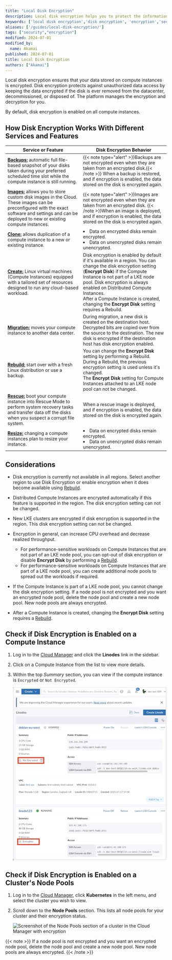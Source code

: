 ```yaml
---
title: "Local Disk Encryption"
description: Local disk encryption helps you to protect the information stored on your Linode's disk. This guide shows how to implement local disk encryption.
keywords: ['local disk encryption','disk encryption', 'encryption','security']
aliases: ['/guides/local-disk-encryption/']
tags: ["security","encryption"]
modified: 2024-07-01
modified_by:
  name: Akamai
published: 2024-07-01
title: Local Disk Encryption
authors: ["Akamai"]
---
```


Local disk encryption ensures that your data stored on compute instances is encrypted. Disk encryption protects against unauthorized data access by keeping the data encrypted if the disk is ever removed from the datacenter, decommissioned, or disposed of. The platform manages the encryption and decryption for you.

By default, disk encryption is enabled on all compute instances.

## How Disk Encryption Works With Different Services and Features

| Service or Feature| Disk Encryption Behavior |
|------|-------|
| [**Backups:**](/docs/products/storage/backups/) automatic full file-based snapshot of your disks taken during your preferred scheduled time slot while the compute instance is still running. |{{< note type="alert" >}}Backups are not encrypted even when they are taken from an encrypted disk.{{< /note >}} When a backup is restored, and if encryption is enabled, the data stored on the disk is encrypted again. |
| [**Images:**](/docs/products/tools/images/) allows you to store custom disk images in the Cloud. These images can be preconfigured with the exact software and settings and can be deployed to new or existing compute instances. |{{< note type="alert" >}}Images are not encrypted even when they are taken from an encrypted disk. {{< /note >}}When an image is deployed, and if encryption is enabled, the data stored on the disk is encrypted again. |
| [**Clone:**](/docs/products/compute/compute-instances/guides/clone-instance/) allows duplication of a compute instance to a new or existing instance.|<li>Data on encrypted disks remain encrypted.</li> <li>Data on unencrypted disks remain unencrypted.</li>|
| [**Create:**](/docs/products/compute/compute-instances/guides/create/) Linux virtual machines (Compute Instances) equipped with a tailored set of resources designed to run any cloud-based workload. |Disk encryption is enabled by default if it's available in a region. You can change the disk encryption setting (**Encrypt Disk**) if the Compute Instance is not part of a LKE node pool. Disk encryption is always enabled on Distributed Compute Instances. <br>After a Compute Instance is created, changing the **Encrypt Disk** setting requires a Rebuild.</br> |
| [**Migration:**](/docs/products/compute/compute-instances/guides/migrate-to-different-dc/) moves your compute instance to another data center. |During migration, a new disk is created on the destination host. Decrypted bits are copied over from the source to the destination. The new disk is encrypted if the destination host has disk encryption enabled. |
| [**Rebuild:**](/docs/products/compute/compute-instances/guides/rescue-and-rebuild/) start over with a fresh Linux distribution or use a backup. | You can change the **Encrypt Disk** setting by performing a Rebuild. During a Rebuild, the previous encryption setting is used unless it's changed.<br>The **Encrypt Disk** setting for Compute Instances attached to an LKE node pool can not be changed.</br>|
| [**Rescue:**](/docs/products/compute/compute-instances/guides/rescue-and-rebuild/) boot your compute instance into Rescue Mode to perform system recovery tasks and transfer data off the disks when you suspect a corrupt file system. | When a rescue image is deployed, and if encryption is enabled, the data stored on the disk is encrypted again.|
| [**Resize:**](/docs/products/compute/compute-instances/guides/resize/) changing a compute instances plan to resize your instance. |<li>Data on encrypted disks remain encrypted.</li> <li>Data on unencrypted disks remain unencrypted.</li> |

## Considerations

- Disk encryption is currently not available in all regions. Select another region to use Disk Encryption or enable encryption when it does become available using [Rebuild](/docs/products/compute/compute-instances/guides/rescue-and-rebuild/#rebuilding).

- Distributed Compute Instances are encrypted automatically if this feature is supported in the region. The disk encryption setting can not be changed.

- New LKE clusters are encrypted if disk encryption is supported in the region. This disk encryption setting can not be changed.

- Encryption in general, can increase CPU overhead and decrease realized throughput.
  - For performance-sensitive workloads on Compute Instances that are not part of an LKE node pool, you can opt-out of disk encryption or disable **Encrypt Disk** by performing a [Rebuild](/docs/products/compute/compute-instances/guides/rescue-and-rebuild/).
  - For performance-sensitive workloads on Compute Instances that are part of a LKE node pool, you can create additional node pools to spread out the workloads if required.

- If the Compute Instance is part of a LKE node pool, you cannot change the disk encryption setting. If a node pool is not encrypted and you want an encrypted node pool, delete the node pool and create a new node pool. New node pools are always encrypted.

- After a Compute Instance is created, changing the **Encrypt Disk** setting requires a [Rebuild](/docs/products/compute/compute-instances/guides/rescue-and-rebuild/#rebuilding).


## Check if Disk Encryption is Enabled on a Compute Instance

1.  Log in to the [Cloud Manager](https://cloud.linode.com) and click the **Linodes** link in the sidebar.

1.  Click on a Compute Instance from the list to view more details.

1.  Within the top *Summary* section, you can view if the compute instance is `Encrypted` or `Not Encrypted`.

    ![Screenshot of the Compute Instances in the Cloud Manager with and without encryption](view-compute-instance-encrypt-setting.jpg)


## Check if Disk Encryption is Enabled on a Cluster's Node Pools

1. Log in to the [Cloud Manager](http://cloud.linode.com), click **Kubernetes** in the left menu, and select the cluster you wish to view.

1. Scroll down to the **Node Pools** section. This lists all node pools for your cluster and their encryption status.

    ![Screenshot of the Node Pools section of a cluster in the Cloud Manager with encryption](view-node-pools-encryption.jpg)

{{< note >}}
If a node pool is not encrypted and you want an encrypted node pool, delete the node pool and create a new node pool. New node pools are always encrypted.
{{< /note >}}
